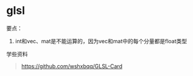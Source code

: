 # glsl

要点：
1. int和vec、mat是不能运算的，因为vec和mat中的每个分量都是float类型

学些资料
> https://github.com/wshxbqq/GLSL-Card